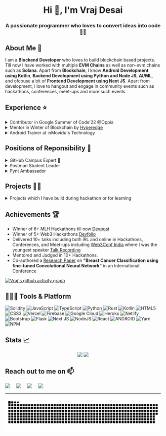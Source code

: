 <h1 align="center">Hi 👋, I'm Vraj Desai</h1>
<h3 align="center">A passionate programmer who loves to convert ideas into code 🧑‍💻</h3>

## About Me 🚀

I am a **Blockend Developer** who loves to build blockchain based projects. Till now I have worked with multiple **EVM Chains** as well as non-evm chains such as **Solana**. Apart from **Blockchain**, I know **Android Development using Kotlin**, **Backend Development using Python and Node JS**, **AI/ML**, and ofcouse a bit of **Frontend Development using Next JS**. Apart from development, I love to hangout and engage in community events such as hackathons, conferences, meet-ups and more such events. 

## Experience ⭐️

<details>
  <summary> Contributor in Google Summer of Code'22 @Oppia </summary>
    <br>
    <li> Worked on accessibility improvements in <a href ="https://github.com/oppia/oppia-android/pulls?q=is%3Apr+is%3Aclosed+author%3Avrajdesai78"> Oppia's Android application </a> </li>
    <li> Improved overall app's accessibility such that UX is made consistent for both sighted and non-sighted users. </li>
  </details> 
  
<details>
  <summary> Mentor in Winter of Blockchain by <a href="https://hyperedge.so/wob">Hyperedge</a> </summary>
    <br>
    <li> Helping contributors to contribute to various open source projects based on blockchain.  </li>
    <li> I am a mentor for Solana as well as Ethereum development.</li>
  </details> 
 
<details>
  <summary> Android Trainer at inMovidu's Technology </summary>
  <br>
    <li> Worked as a freelance Android trainer where I made video tutorials to get started with Android Development using Kotlin. </li>
  <li> Also, took live classes on building end-to-end Android application. </li>
</details>

## Positions of Reponsibility 🤝

<details>
  <summary> GitHub Campus Expert 🚩 </summary> 
  <br>
  Helping nearby community leaders to build their community and evangelizing about Git, GitHub and Open source. 
</details>

<details>
  <summary> Postman Student Leader </summary>
  <br>
  Evangelising about APIs and Postman in my local community by organizing events. 
</details>

<details>
  <summary> Pynt Ambassador </summary>
  <br>
  Promoting API security by evangelizinng about Pynt which is API security testing tool. 
</details>

## Projects 🧑‍💻

<details>
  <summary>Projects which I have build during hackathon or for learning</summary>

  | Name | Description | Deployed at |
| --- | --- | --- |
| [Buy-Me-A-Glass](https://github.com/vrajdesai78/buy-me-a-glass)| Buy-me-a-coffee alternative built on Solana. All of the data will be stored on-chain and users can send SOL directly to the creator of the page.  | [Vercel Link](https://buy-me-a-glass.vercel.app/) |
| [FitQuest](https://github.com/neel-ds/FitQuest) | Step-to-Earn platform on Polygon, where users will earn Super tokens by reaching their fitness goals.  | [Vercel Link](https://fitquest.vercel.app/) |
| [TrustID](https://github.com/neel-ds/TrustID) | It creates DID based on user's Adhaar Card using Zero-knowledge proof. This DID can further used to add real-estate data and transfer ownership on-chain. | [Vercel Link](https://trustid.vercel.app/) |
| [TrustChain](https://github.com/rkmonarch/TrustChain) | Prove the provenance on-chain of any product securely. Zero-knowledge proof is used to verify manufacturer and distributor’s identity.  | [Vercel Link](https://trust-chain.vercel.app/) |
| [Poly Funds](https://github.com/vrajdesai78/poly-funds) | Create on-chain profile, and access it using ENS or mint custom your own ENS on Polygon Network.  | [Vercel Link](https://poly-funds.vercel.app/) |
| [Ocean Dive](https://github.com/vrajdesai78/Ocean-Dive) | Explore the layers inside the sea and learn about the variety of species and sea creatures.  | N/A |
| [Be-A-Hope](https://github.com/vrajdesai78/Be-A-Hope) | Crowdfunding platform for NGO’s built on Tezos Blockchain.  | [Vercel Link](https://be-a-hope.vercel.app/) |
| [Truthify](https://github.com/vrajdesai78/Truthify) | Android application used to find counterfeit product. Used AutoML to train ML model with counterfeit images.  | N/A |
| [Grocery-Store-Alan](https://github.com/vrajdesai78/Grocery-Store-Alan) | Grocery Store application build with Alan Voice assistant. Voice assistant will perform actions in the app based on voice commands.  | N/A |
| [DementAI](https://github.com/vrajdesai78/SF-Hacks) | Dementia Predication platform build using ML and help patients to improve their cognitive impairment by playing games.  | N/A |
| [Music Sapien](https://github.com/ishitaojha/music-sapien) | Music platform which recommends music based on the person's personality. Personality can be identified by answering few questions. | N/A |
| [HopIn](https://github.com/vrajdesai78/HopIn) | Online meeting platform with a live transcript such that if anyone hopin in-between they can see transcript of previous conversation as well. | N/A |
| [Tokenizer](https://github.com/vrajdesai78/Tokenizer) | Real-time appointment booking android application where users can easily book appointment of their nearby places and verify the appointment by showing QR code. | [Amazon Store Link](https://www.amazon.com/dp/B097YRFSLP/ref=apps_sf_sta) |
  
</details>

## Achievements 🏆 

- Winner of 6+ MLH Hackathons till now [Devpost](https://devpost.com/vrajdesai78)
- Winner of 5+ Web3 Hackathons [Devfolio](https://devfolio.com/@vrajdesai78)
- Delivered 10+ talks including both IRL and online in Hackathons, Conferences, and Meet-ups including [Web3Conf India](https://web3confindia.xyz/) where I was the youngest speaker [Talk Recording](https://youtu.be/q6kF9cPn7vs)
- Mentored and Judged in 10+ Hackathons. 
- Co-authored a [Research Paper](https://soe.rku.ac.in/conferences/data/18_1499_ICSET%202022.pdf) on **"Breast Cancer Classification using fine-tuned
Convolutional Neural Network"** in an International Conference 

[![Vraj's github activity graph](https://github-readme-activity-graph.cyclic.app/graph?username=vrajdesai78&theme=tokyo-night)](https://github.com/ashutosh00710/github-readme-activity-graph)

## 🧑🏻‍💻 Tools & Platform
![Solidity](https://img.shields.io/badge/Solidity-%23363636.svg?style=for-the-badge&logo=solidity&logoColor=white) ![JavaScript](https://img.shields.io/badge/javascript-%23323330.svg?style=for-the-badge&logo=javascript&logoColor=%23F7DF1E) ![TypeScript](https://img.shields.io/badge/typescript-%23007ACC.svg?style=for-the-badge&logo=typescript&logoColor=white) ![Python](https://img.shields.io/badge/python-3670A0?style=for-the-badge&logo=python&logoColor=ffdd54) ![Rust](https://img.shields.io/badge/rust-%23000000.svg?style=for-the-badge&logo=rust&logoColor=white) ![Kotlin](https://img.shields.io/badge/kotlin-%230095D5.svg?style=for-the-badge&logo=kotlin&logoColor=white) ![HTML5](https://img.shields.io/badge/html5-%23E34F26.svg?style=for-the-badge&logo=html5&logoColor=white) ![CSS3](https://img.shields.io/badge/css3-%231572B6.svg?style=for-the-badge&logo=css3&logoColor=white) ![Vercel](https://img.shields.io/badge/vercel-%23000000.svg?style=for-the-badge&logo=vercel&logoColor=white) ![Firebase](https://img.shields.io/badge/firebase-%23039BE5.svg?style=for-the-badge&logo=firebase) ![Google Cloud](https://img.shields.io/badge/Google%20Cloud-%234285F4.svg?style=for-the-badge&logo=google-cloud&logoColor=white) ![Heroku](https://img.shields.io/badge/heroku-%23430098.svg?style=for-the-badge&logo=heroku&logoColor=white) ![Netlify](https://img.shields.io/badge/netlify-%23000000.svg?style=for-the-badge&logo=netlify&logoColor=#00C7B7) ![Bootstrap](https://img.shields.io/badge/bootstrap-%23563D7C.svg?style=for-the-badge&logo=bootstrap&logoColor=white) ![Flask](https://img.shields.io/badge/flask-%23000.svg?style=for-the-badge&logo=flask&logoColor=white) ![Next JS](https://img.shields.io/badge/Next-black?style=for-the-badge&logo=next.js&logoColor=white) ![NodeJS](https://img.shields.io/badge/node.js-6DA55F?style=for-the-badge&logo=node.js&logoColor=white) ![React](https://img.shields.io/badge/react-%2320232a.svg?style=for-the-badge&logo=react&logoColor=%2361DAFB) ![ANDROID](https://img.shields.io/badge/android-%2320232a.svg?style=for-the-badge&logo=android&logoColor=%a4c639) ![Yarn](https://img.shields.io/badge/yarn-%232C8EBB.svg?style=for-the-badge&logo=yarn&logoColor=white) ![NPM](https://img.shields.io/badge/NPM-%23000000.svg?style=for-the-badge&logo=npm&logoColor=white)

## Stats 📈
<p align="center">
  <img width="48%" src="https://github-readme-stats.vercel.app/api?username=vrajdesai78&show_icons=true&hide_border=true&theme=radical" />
  <img width="48%" src="https://github-readme-streak-stats.herokuapp.com/?user=vrajdesai78&hide_border=true&theme=radical" />
</p>

<h2> Reach out to me on 📫 </h2>

<p>
  <a target="_blank"href="https://www.linkedin.com/in/vrajdesai78"><img src="https://img.shields.io/badge/linkedin-%230077B5.svg?&style=for-the-badge&logo=linkedin&logoColor=white" /></a>&nbsp;&nbsp;&nbsp;&nbsp;
  <a target="_blank"href="https://twitter.com/vrajdesai78"><img src="https://img.shields.io/badge/twitter-%231DA1F2.svg?&style=for-the-badge&logo=twitter&logoColor=white" /></a>&nbsp;&nbsp;&nbsp;&nbsp;
  <a href="mailto:vrajdesai78@gmail.com?subject=Hello%20Vraj,%20From%20Github"><img src="https://img.shields.io/badge/gmail-%23D14836.svg?&style=for-the-badge&logo=gmail&logoColor=white" /></a>&nbsp;&nbsp;&nbsp;&nbsp;
  <a href="https://www.instagram.com/vrajdesai78/"><img src="https://img.shields.io/badge/Instagram-E4405F?style=for-the-badge&logo=instagram&logoColor=white" /></a>&nbsp;&nbsp;&nbsp;&nbsp;
</p>

---

<p align="center">
   <img src="https://github.com/vrajdesai78/vrajdesai78/blob/output/snake.svg" alt="Snake Animation">
</p>
